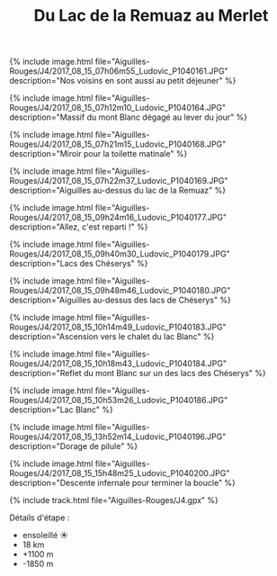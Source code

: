 ﻿---
title: "Du Lac de la Remuaz au Merlet"
permalink: /Aiguilles-Rouges/J4/
sidebar:
  nav: "aiguilles_rouges"
enable_tracks: true
---

{% include image.html file="Aiguilles-Rouges/J4/2017_08_15_07h06m55_Ludovic_P1040161.JPG" description="Nos voisins en sont aussi au petit déjeuner" %}

{% include image.html file="Aiguilles-Rouges/J4/2017_08_15_07h12m10_Ludovic_P1040164.JPG" description="Massif du mont Blanc dégagé au lever du jour" %}

{% include image.html file="Aiguilles-Rouges/J4/2017_08_15_07h21m15_Ludovic_P1040168.JPG" description="Miroir pour la toilette matinale" %}

{% include image.html file="Aiguilles-Rouges/J4/2017_08_15_07h22m37_Ludovic_P1040169.JPG" description="Aiguilles au-dessus du lac de la Remuaz" %}

{% include image.html file="Aiguilles-Rouges/J4/2017_08_15_09h24m16_Ludovic_P1040177.JPG" description="Allez, c'est reparti !" %}

{% include image.html file="Aiguilles-Rouges/J4/2017_08_15_09h40m30_Ludovic_P1040179.JPG" description="Lacs des Chéserys" %}

{% include image.html file="Aiguilles-Rouges/J4/2017_08_15_09h48m46_Ludovic_P1040180.JPG" description="Aiguilles au-dessus des lacs de Chéserys" %}

{% include image.html file="Aiguilles-Rouges/J4/2017_08_15_10h14m49_Ludovic_P1040183.JPG" description="Ascension vers le chalet du lac Blanc" %}

{% include image.html file="Aiguilles-Rouges/J4/2017_08_15_10h18m43_Ludovic_P1040184.JPG" description="Reflet du mont Blanc sur un des lacs des Chéserys" %}

{% include image.html file="Aiguilles-Rouges/J4/2017_08_15_10h53m26_Ludovic_P1040186.JPG" description="Lac Blanc" %}

{% include image.html file="Aiguilles-Rouges/J4/2017_08_15_13h52m14_Ludovic_P1040196.JPG" description="Dorage de pilule" %}

{% include image.html file="Aiguilles-Rouges/J4/2017_08_15_15h48m25_Ludovic_P1040200.JPG" description="Descente infernale pour terminer la boucle" %}

{% include track.html file="Aiguilles-Rouges/J4.gpx" %}

Détails d'étape :
* ensoleillé :sunny:
* 18 km
* +1100 m
* -1850 m
